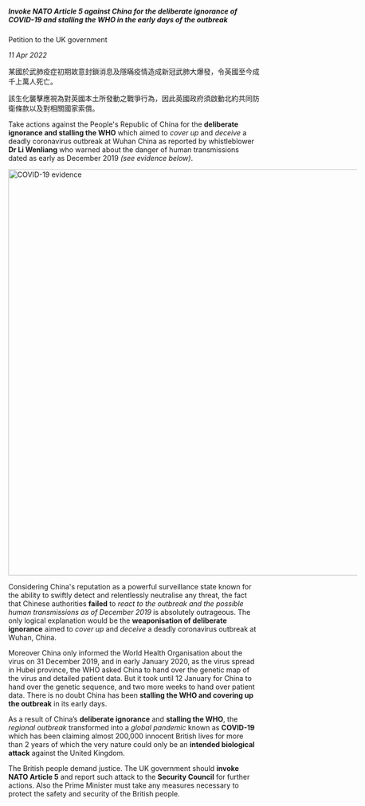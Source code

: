 ##### **Invoke NATO Article 5 against China for the deliberate ignorance of COVID-19 and stalling the WHO in the early days of the outbreak**

Petition to the UK government

*11 Apr 2022*

某國於武肺疫症初期故意封鎖消息及隱瞞疫情造成新冠武肺大爆發，令英國至今成千上萬人死亡。

該生化襲擊應視為對英國本土所發動之戰爭行為，因此英國政府須啟動北約共同防衛條款以及對相關國家索償。

Take actions against the People's Republic of China for the **deliberate ignorance and stalling the WHO** which aimed to *cover up* and *deceive* a deadly coronavirus outbreak at Wuhan China as reported by whistleblower **Dr Li Wenliang** who warned about the danger of human transmissions dated as early as December 2019 *(see evidence below)*.

<img src="https://data.freehk.io/data/thumbnails/bafybeicaf6yv7au2tn5hwm3ndonnfjgxeeisxgbo2vckhzrn4y7as4z6di.png" alt="COVID-19 evidence" style="width:85vw;max-width:700px"/>

Considering China's reputation as a powerful surveillance state known for the ability to swiftly detect and relentlessly neutralise any threat, the fact that Chinese authorities **failed** to *react to the outbreak and the possible human transmissions as of December 2019* is absolutely outrageous. The only logical explanation would be the **weaponisation of deliberate ignorance** aimed to *cover up* and *deceive* a deadly coronavirus outbreak at Wuhan, China.

Moreover China only informed the World Health Organisation about the virus on 31 December 2019, and in early January 2020, as the virus spread in Hubei province, the WHO asked China to hand over the genetic map of the virus and detailed patient data. But it took until 12 January for China to hand over the genetic sequence, and two more weeks to hand over patient data. There is no doubt China has been **stalling the WHO and covering up the outbreak** in its early days.

As a result of China’s **deliberate ignorance** and **stalling the WHO**, the *regional outbreak* transformed into a *global pandemic* known as **COVID-19** which has been claiming almost 200,000 innocent British lives for more than 2 years of which the very nature could only be an **intended biological attack** against the United Kingdom.

The British people demand justice. The UK government should **invoke NATO Article 5** and report such attack to the **Security Council** for further actions. Also the Prime Minister must take any measures necessary to protect the safety and security of the British people.

<img src="#postto" alt="" name="eyJpdiI6Ii9ucjEzaE50dnJ3R2d0ZjdFTk1xQ2c9PSIsInNhbHQiOiI0ZHhydVRwNHAyYz0iLCJjdCI6IkpYQWtIbVAyOU1VaCtYRVZhUXhhazdsOU84TlNQS1ZPYlh0Q0Q3NG9hUDkvakkyVGdkRjlJL0hhSm5rU05oVi81RVUzc05GQW0xMTdSak5MY3BQdlc4NWxnQU91ZjhjR2dmOHJFMHpKSFdOZHpXTlBRcHBPL1RRVTZ4cUcrS1JpSW9xOHgvR0tDcFRNL3ZNc0NoL2dVK05CN1NzK3gvdGZ1c0VNL0lDL2U4bEJTeTNaRVQzb0o0VmMrT3VyWStveENLb0d4c01Cei9hQWlJcGdKdjNtWEJqTmZCSVdoNUFUZ1Nmc2FLU3huTTFyZ1ZrdmNPaTFQTEkwRVAvLzF0NTVRdmtoWXM4Z0o5cVEifQ=="/>